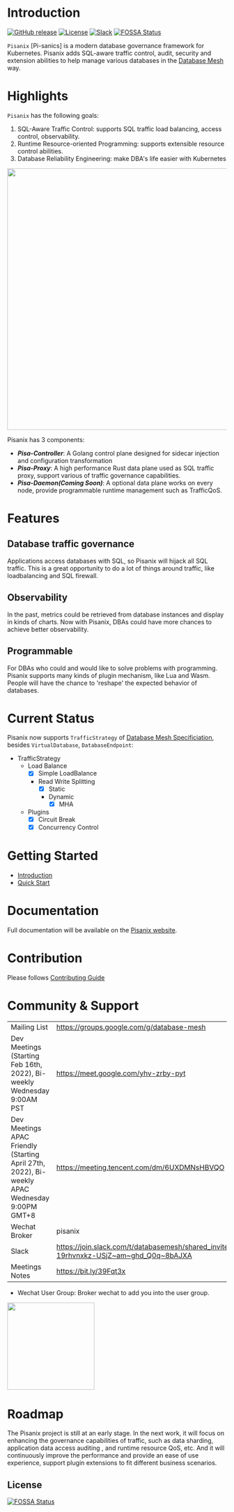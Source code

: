 # Introduction

[![GitHub release](https://img.shields.io/github/release/SphereEx/shardingsphere-on-cloud.svg)](https://github.com/SphereEx/shardingsphere-on-cloud/releases)
[![License](https://img.shields.io/badge/license-Apache%202-4EB1BA.svg)](https://www.apache.org/licenses/LICENSE-2.0.html)
[![Slack](https://img.shields.io/badge/%20Slack-DatabaseMesh%20Channel-blueviolet)](https://join.slack.com/t/databasemesh/shared_invite/zt-19rhvnxkz-USjZ~am~ghd_Q0q~8bAJXA)
[![FOSSA Status](https://app.fossa.com/api/projects/git%2Bgithub.com%2Fdatabase-mesh%2Fpisanix.svg?type=shield)](https://app.fossa.com/projects/git%2Bgithub.com%2Fdatabase-mesh%2Fpisanix?ref=badge_shield)


`Pisanix` [Pi-sanics] is a modern database governance framework for Kubernetes. Pisanix adds SQL-aware traffic control, audit, security and extension abilities to help manage various databases in the [Database Mesh](https://www.database-mesh.io) way.

# Highlights

`Pisanix` has the following goals:

1. SQL-Aware Traffic Control: supports SQL traffic load balancing, access control, observability.
2. Runtime Resource-oriented Programming: supports extensible resource control abilities.
3. Database Reliability Engineering: make DBA's life easier with Kubernetes

 <img src="static/pisanix-arch.png" width="600" length="600"/>

Pisanix has 3 components:

* ***Pisa-Controller***: A Golang control plane designed for sidecar injection and configuration transformation
* ***Pisa-Proxy***: A high performance Rust data plane used as SQL traffic proxy, support various of traffic governance capabilities.
* ***Pisa-Daemon(Coming Soon)***: A optional data plane works on every node, provide programmable runtime management such as TrafficQoS.

# Features
## Database traffic governance

Applications access databases with SQL, so Pisanix will hijack all SQL traffic. This is a great opportunity to do a lot of things around traffic, like loadbalancing and SQL firewall.

## Observability

In the past, metrics could be retrieved from database instances and display in kinds of charts. Now with Pisanix, DBAs could have more chances to achieve better observability.

## Programmable 

For DBAs who could and would like to solve problems with programming. Pisanix supports many kinds of plugin mechanism, like Lua and Wasm. People will have the chance to 'reshape' the expected behavior of databases.

# Current Status 

Pisanix now supports `TrafficStrategy` of [Database Mesh Specificiation](https://github.com/database-mesh/database-mesh), besides `VirtualDatabase`, `DatabaseEndpoint`:

- TrafficStrategy
  - Load Balance  
    - [x] Simple LoadBalance 
    - Read Write Splitting
      - [x] Static 
      - Dynamic
        - [x] MHA
  - Plugins
    - [x] Circuit Break
    - [x] Concurrency Control

# Getting Started
- [Introduction](https://www.pisanix.io/docs/intro)
- [Quick Start](https://www.pisanix.io/docs/quickstart)

# Documentation
Full documentation will be available on the [Pisanix website](https://www.pisanix.io/).

# Contribution
Please follows [Contributing Guide](./CONTRIBUTING.md)

# Community & Support
| | |
|:-|:-|
| Mailing List| https://groups.google.com/g/database-mesh |
| Dev Meetings (Starting Feb 16th, 2022), Bi-weekly Wednesday 9:00AM PST|https://meet.google.com/yhv-zrby-pyt |
| Dev Meetings APAC Friendly (Starting April 27th, 2022), Bi-weekly APAC Wednesday 9:00PM GMT+8|https://meeting.tencent.com/dm/6UXDMNsHBVQO |
| Wechat Broker|pisanix|
| Slack |https://join.slack.com/t/databasemesh/shared_invite/zt-19rhvnxkz-USjZ~am~ghd_Q0q~8bAJXA  |
| Meetings Notes |https://bit.ly/39Fqt3x |

- Wechat User Group: Broker wechat to add you into the user group.
 <img src="static/wechat-user-group-broker.jpeg" width="200" length="200"/>

# Roadmap
The Pisanix project is still at an early stage. In the next work, it will focus on enhancing the governance capabilities of traffic, such as data sharding, application data access auditing , and runtime resource QoS, etc. And it will continuously improve the performance and provide an ease of use experience, support plugin extensions to fit different business scenarios.


## License
[![FOSSA Status](https://app.fossa.com/api/projects/git%2Bgithub.com%2Fdatabase-mesh%2Fpisanix.svg?type=large)](https://app.fossa.com/projects/git%2Bgithub.com%2Fdatabase-mesh%2Fpisanix?ref=badge_large)